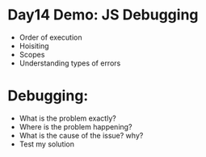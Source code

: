 # Day14 Demo: JS Debugging

* Order of execution
* Hoisiting
* Scopes
* Understanding types of errors

# Debugging:
* What is the problem exactly?
* Where is the problem happening?
* What is the cause of the issue? why? 
* Test my solution